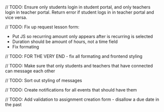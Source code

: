 // TODO: Ensure only students login in student portal, and only teachers login in teacher portal. Return error if student logs in in teacher portal and vice versa.

// TODO: Fix up request lesson form:
* Put JS so recurring amount only appears after is recurring is selected
* Duration should be amount of hours, not a time field
* Fix formating

// TODO: FOR THE VERY END - fix all formating and frontend styling

// TODO: Make sure that only students and teachers that have connected can message each other

// TODO: Sort out styling of messages

// TODO: Create notifications for all events that should have them

// TODO: Add validation to assignment creation form - disallow a due date in the past

